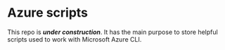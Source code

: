# Azure scripts

This repo is **_under construction_**. It has the main purpose to store helpful scripts used to work with Microsoft Azure CLI.